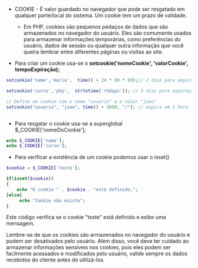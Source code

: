 - COOKIE - É valor guardado no navegador que pode ser resgatado em qualquer parte/local do sistema. Um cookie tem um prazo de validade.
	- Em PHP, cookies são pequenos pedaços de dados que são armazenados no navegador do usuário. Eles são comumente usados para armazenar informações temporárias, como preferências do usuário, dados de sessão ou qualquer outra informação que você queira lembrar entre diferentes páginas ou visitas ao site.

- Para criar um cookie usa-se o **setcookie('nomeCookie', 'valorCookie', tempoExpiração);** 
``` PHP
setcookie('name','maria',  time() + 24 * 60 * 60);// 2 dias para expiração

setcookie('curso','php',  strtotime('+5days')); // 5 dias para expiração

// Define um cookie com o nome "usuario" e o valor "joao"
setcookie("usuario", "joao", time() + 3600, "/"); // expira em 1 hora



```

- Para resgatar o cookie usa-se a superglobal $_COOKIE['nomeDoCookie'];
``` PHP
echo $_COOKIE['name'];
echo $_COOKIE['curso'];

```

- Para verificar a existência de um cookie podemos usar o isset()
``` PHP
$cookie = $_COOKIE['teste'];

if(isset($cookie))
{
	echo "O cookie " . $cookie . "está definido.";
}else{
	 echo "Cookie não existe";
}
```
Este código verifica se o cookie "teste" está definido e exibe uma mensagem.

Lembre-se de que os cookies são armazenados no navegador do usuário e podem ser desativados pelo usuário. Além disso, você deve ter cuidado ao armazenar informações sensíveis nos cookies, pois eles podem ser facilmente acessados e modificados pelo usuário, valide sempre os dados recebidos do cliente antes de utilizá-los.